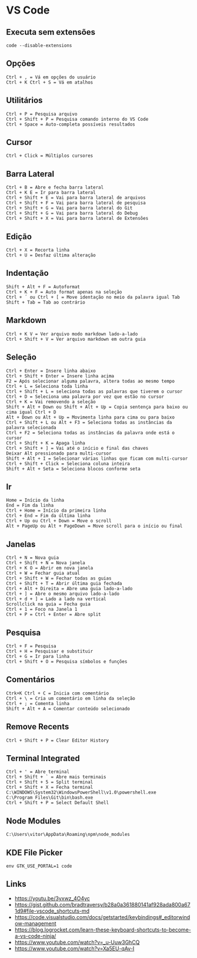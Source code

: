 # VS Code

## Executa sem extensões
```
code --disable-extensions
```

## Opções
```
Ctrl + , = Vá em opções do usuário
Ctrl + K Ctrl + S = Vá em atalhos
```

## Utilitários
```
Ctrl + P = Pesquisa arquivo
Ctrl + Shift + P = Pesquisa comando interno do VS Code
Ctrl + Space = Auto-completa possíveis resultados
```

## Cursor
```
Ctrl + Click = Múltiplos cursores
```

## Barra Lateral
```
Ctrl + B = Abre e fecha barra lateral
Ctrl + K E = Ir para barra lateral
Ctrl + Shift + E = Vai para barra lateral de arquivos
Ctrl + Shift + F = Vai para barra lateral de pesquisa
Ctrl + Shift + G = Vai para barra lateral do Git
Ctrl + Shift + G = Vai para barra lateral do Debug
Ctrl + Shift + X = Vai para barra lateral de Extensões
```

## Edição
```
Ctrl + X = Recorta linha
Ctrl + U = Desfaz última alteração
```

## Indentação
```
Shift + Alt + F = Autoformat
Ctrl + K + F = Auto format apenas na seleção
Ctrl + ´ ou Ctrl + [ = Move identação no meio da palavra igual Tab
Shift + Tab = Tab ao contrário
```

## Markdown
```
Ctrl + K V = Ver arquivo modo markdown lado-a-lado
Ctrl + Shift + V = Ver arquivo markdown em outra guia
```

## Seleção
```
Ctrl + Enter = Insere linha abaixo
Ctrl + Shift + Enter = Insere linha acima
F2 = Após selecionar alguma palavra, altera todas ao mesmo tempo
Ctrl + L = Seleciona toda linha
Ctrl + Shift + L = seleciona todas as palavras que tiverem o cursor
Ctrl + D = Seleciona uma palavra por vez que estão no cursor
Ctrl + K = Vai removendo a seleção
Shift + Alt + Down ou Shift + Alt + Up = Copia sentença para baixo ou cima igual Ctrl + D
Alt + Down ou Alt + Up = Movimenta linha para cima ou para baixo
Ctrl + Shift + L ou Alt + F3 = Seleciona todas as instâncias da palavra selecionada
Ctrl + F2 = Seleciona todas as instâncias da palavra onde está o cursor
Ctrl + Shift + K = Apaga linha
Ctrl + Shift + ] = Vai até o início e final das chaves
Deixar Alt pressionado para multi-cursor
Shift + Alt + I = Selecionar várias linhas que ficam com multi-cursor
Ctrl + Shift + Click = Seleciona coluna inteira
Shift + Alt + Seta = Seleciona blocos conforme seta
```

## Ir
```
Home = Início da linha
End = Fim da linha
Ctrl + Home = Início da primeira linha
Ctrl + End = Fim da última linha
Ctrl + Up ou Ctrl + Down = Move o scroll
Alt + PageUp ou Alt + PageDown = Move scroll para o início ou final
```

## Janelas
```
Ctrl + N = Nova guia
Ctrl + Shift + N = Nova janela
Ctrl + K O = Abrir em nova janela
Ctrl + W = Fechar guia atual
Ctrl + Shift + W = Fechar todas as guias
Ctrl + Shift + T = Abrir última guia fechada
Ctrl + Alt + Direita = Abre uma guia lado-a-lado
Ctrl + ] = Abre o mesmo arquivo lado-a-lado
Ctrl + d + ] = Lado a lado na vertical
Scrollclick na guia = Fecha guia
Ctrl + 1 = Foco na Janela 1
Ctrl + P = Ctrl + Enter = Abre split
```

## Pesquisa
```
Ctrl + F = Pesquisa
Ctrl + H = Pesquisar e substituir
Ctrl + G = Ir para linha
Ctrl + Shift + O = Pesquisa símbolos e funções
```

## Comentários
```
Ctrk+K Ctrl + C = Inicia com comentário
Ctrl + \ = Cria um comentário em linha da seleção
Ctrl + ; = Comenta linha
Shift + Alt + A = Comentar conteúdo selecionado
```

## Remove Recents
```
Ctrl + Shift + P = Clear Editor History
```

## Terminal Integrated
```
Ctrl + ' = Abre terminal
Ctrl + Shift + ` = Abre mais terminais
Ctrl + Shift + 5 = Split terminal
Ctrl + Shift + X = Fecha terminal
C:\WINDOWS\System32\WindowsPowerShell\v1.0\powershell.exe
C:\Program Files\Git\bin\bash.exe
Ctrl + Shift + P = Select Default Shell
```

## Node Modules
```
C:\Users\vitor\AppData\Roaming\npm\node_modules
```

## KDE File Picker
```
env GTK_USE_PORTAL=1 code
```

## Links
- https://youtu.be/3yxwz_4O4yc
- https://gist.github.com/bradtraversy/b28a0a361880141af928ada800a671d9#file-vscode_shortcuts-md
- https://code.visualstudio.com/docs/getstarted/keybindings#_editorwindow-management
- https://blog.logrocket.com/learn-these-keyboard-shortcuts-to-become-a-vs-code-ninja/
- https://www.youtube.com/watch?v=_u-Uuw3GhCQ
- https://www.youtube.com/watch?v=Xa5EU-qAv-I
